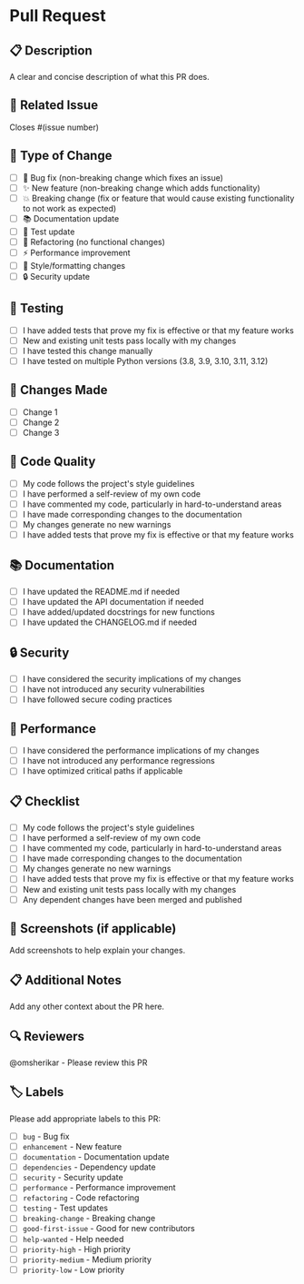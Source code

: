 # Pull Request

## 📋 Description
A clear and concise description of what this PR does.

## 🔗 Related Issue
Closes #(issue number)

## 🧪 Type of Change
- [ ] 🐛 Bug fix (non-breaking change which fixes an issue)
- [ ] ✨ New feature (non-breaking change which adds functionality)
- [ ] 💥 Breaking change (fix or feature that would cause existing functionality to not work as expected)
- [ ] 📚 Documentation update
- [ ] 🧪 Test update
- [ ] 🔧 Refactoring (no functional changes)
- [ ] ⚡ Performance improvement
- [ ] 🎨 Style/formatting changes
- [ ] 🔒 Security update

## 🧪 Testing
- [ ] I have added tests that prove my fix is effective or that my feature works
- [ ] New and existing unit tests pass locally with my changes
- [ ] I have tested this change manually
- [ ] I have tested on multiple Python versions (3.8, 3.9, 3.10, 3.11, 3.12)

## 📝 Changes Made
- [ ] Change 1
- [ ] Change 2
- [ ] Change 3

## 🎯 Code Quality
- [ ] My code follows the project's style guidelines
- [ ] I have performed a self-review of my own code
- [ ] I have commented my code, particularly in hard-to-understand areas
- [ ] I have made corresponding changes to the documentation
- [ ] My changes generate no new warnings
- [ ] I have added tests that prove my fix is effective or that my feature works

## 📚 Documentation
- [ ] I have updated the README.md if needed
- [ ] I have updated the API documentation if needed
- [ ] I have added/updated docstrings for new functions
- [ ] I have updated the CHANGELOG.md if needed

## 🔒 Security
- [ ] I have considered the security implications of my changes
- [ ] I have not introduced any security vulnerabilities
- [ ] I have followed secure coding practices

## 🚀 Performance
- [ ] I have considered the performance implications of my changes
- [ ] I have not introduced any performance regressions
- [ ] I have optimized critical paths if applicable

## 📋 Checklist
- [ ] My code follows the project's style guidelines
- [ ] I have performed a self-review of my own code
- [ ] I have commented my code, particularly in hard-to-understand areas
- [ ] I have made corresponding changes to the documentation
- [ ] My changes generate no new warnings
- [ ] I have added tests that prove my fix is effective or that my feature works
- [ ] New and existing unit tests pass locally with my changes
- [ ] Any dependent changes have been merged and published

## 🎨 Screenshots (if applicable)
Add screenshots to help explain your changes.

## 📋 Additional Notes
Add any other context about the PR here.

## 🔍 Reviewers
@omsherikar - Please review this PR

## 🏷️ Labels
Please add appropriate labels to this PR:
- [ ] `bug` - Bug fix
- [ ] `enhancement` - New feature
- [ ] `documentation` - Documentation update
- [ ] `dependencies` - Dependency update
- [ ] `security` - Security update
- [ ] `performance` - Performance improvement
- [ ] `refactoring` - Code refactoring
- [ ] `testing` - Test updates
- [ ] `breaking-change` - Breaking change
- [ ] `good-first-issue` - Good for new contributors
- [ ] `help-wanted` - Help needed
- [ ] `priority-high` - High priority
- [ ] `priority-medium` - Medium priority
- [ ] `priority-low` - Low priority
